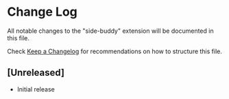 # Change Log

All notable changes to the "side-buddy" extension will be documented in this file.

Check [Keep a Changelog](http://keepachangelog.com/) for recommendations on how to structure this file.

## [Unreleased]

- Initial release
